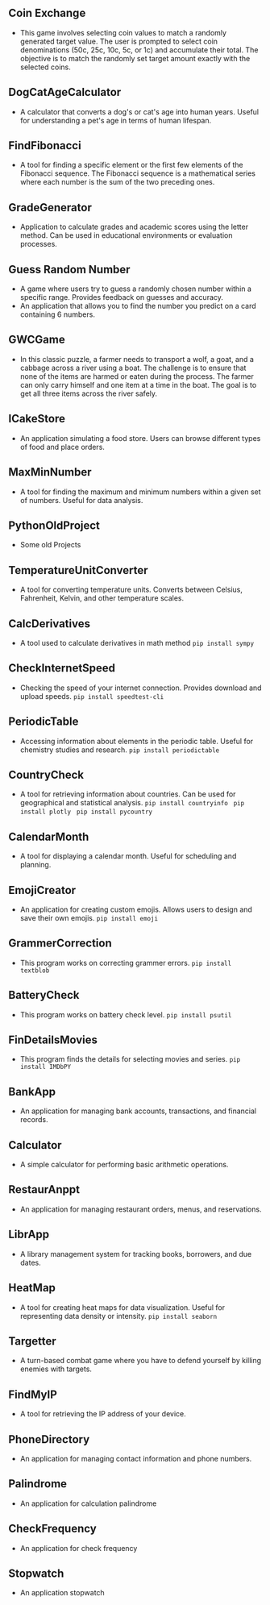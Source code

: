 ## Coin Exchange
- This game involves selecting coin values to match a randomly generated target value. The user is prompted to select coin denominations (50c, 25c, 10c, 5c, or 1c) and accumulate their total. The objective is to match the randomly set target amount exactly with the selected coins.
## DogCatAgeCalculator
- A calculator that converts a dog's or cat's age into human years. Useful for understanding a pet's age in terms of human lifespan.
## FindFibonacci
- A tool for finding a specific element or the first few elements of the Fibonacci sequence. The Fibonacci sequence is a mathematical series where each number is the sum of the two preceding ones.
## GradeGenerator
- Application to calculate grades and academic scores using the letter method. Can be used in educational environments or evaluation processes.
## Guess Random Number
- A game where users try to guess a randomly chosen number within a specific range. Provides feedback on guesses and accuracy.
- An application that allows you to find the number you predict on a card containing 6 numbers.
## GWCGame
- In this classic puzzle, a farmer needs to transport a wolf, a goat, and a cabbage across a river using a boat. The challenge is to ensure that none of the items are harmed or eaten during the process. The farmer can only carry himself and one item at a time in the boat. The goal is to get all three items across the river safely.
## ICakeStore
- An application simulating a food store. Users can browse different types of food and place orders.
## MaxMinNumber
- A tool for finding the maximum and minimum numbers within a given set of numbers. Useful for data analysis.
## PythonOldProject
- Some old Projects
## TemperatureUnitConverter
- A tool for converting temperature units. Converts between Celsius, Fahrenheit, Kelvin, and other temperature scales.
## CalcDerivatives
- A tool used to calculate derivatives in math method
```pip install sympy``` 
## CheckInternetSpeed
- Checking the speed of your internet connection. Provides download and upload speeds.
```pip install speedtest-cli``` 
## PeriodicTable
- Accessing information about elements in the periodic table. Useful for chemistry studies and research.
```pip install periodictable```  
## CountryCheck
- A tool for retrieving information about countries. Can be used for geographical and statistical analysis.
```pip install countryinfo ``` 
```pip install plotly ``` 
```pip install pycountry ``` 
## CalendarMonth
- A tool for displaying a calendar month. Useful for scheduling and planning.
## EmojiCreator
- An application for creating custom emojis. Allows users to design and save their own emojis.
```pip install emoji ``` 
## GrammerCorrection
- This program works on correcting grammer errors.
```pip install textblob ``` 
## BatteryCheck
- This program works on battery check level.
```pip install psutil ``` 
## FinDetailsMovies
- This program finds the details for selecting movies and series.
```pip install IMDbPY``` 
## BankApp
- An application for managing bank accounts, transactions, and financial records.
## Calculator
- A simple calculator for performing basic arithmetic operations.
## RestaurAnppt
- An application for managing restaurant orders, menus, and reservations.
## LibrApp
- A library management system for tracking books, borrowers, and due dates.
## HeatMap
- A tool for creating heat maps for data visualization. Useful for representing data density or intensity.
```pip install seaborn ```
## Targetter
- A turn-based combat game where you have to defend yourself by killing enemies with targets.
## FindMyIP
- A tool for retrieving the IP address of your device.
## PhoneDirectory
- An application for managing contact information and phone numbers.
## Palindrome
- An application for calculation palindrome
## CheckFrequency
- An application for check frequency
## Stopwatch
- An application stopwatch